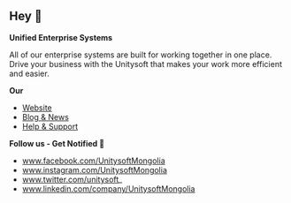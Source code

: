 ## Hey 👋

**Unified Enterprise Systems**

All of our enterprise systems are built for working together in one place. Drive your business with the Unitysoft that makes your work more efficient and easier.

**Our**
- [Website](https://www.unitysoft.mn)
- [Blog & News](https://blog.unitysoft.mn)
- [Help & Support](https://help.unitysoft.mn)

**Follow us - Get Notified 🔔**
- www.facebook.com/UnitysoftMongolia
- www.instagram.com/UnitysoftMongolia
- www.twitter.com/unitysoft_
- www.linkedin.com/company/UnitysoftMongolia
